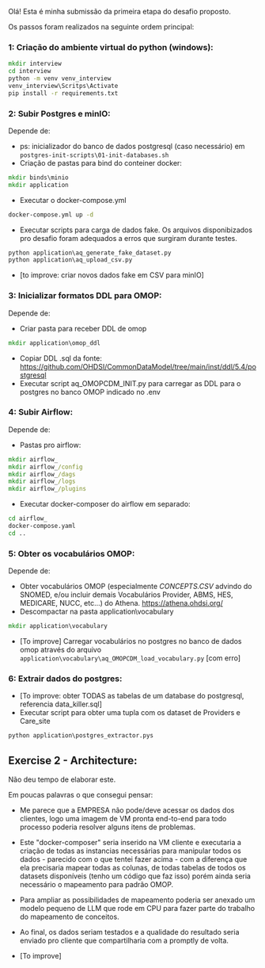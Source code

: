 Olá! Esta é minha submissão da primeira etapa do desafio proposto.

Os passos foram realizados na seguinte ordem principal:

### 1: Criação do ambiente virtual do python (windows):
````bat
mkdir interview
cd interview
python -m venv venv_interview
venv_interview\Scritps\Activate
pip install -r requirements.txt
````

### 2: Subir Postgres e minIO:
Depende de:
- ps: inicializador do banco de dados postgresql (caso necessário) em ```postgres-init-scripts\01-init-databases.sh```
- Criação de pastas para bind do conteiner docker:
```bat
mkdir binds\minio
mkdir application
```
- Executar o docker-compose.yml
```bat
docker-compose.yml up -d
```
- Executar scripts para carga de dados fake. Os arquivos disponibizados pro desafio foram adequados a erros que surgiram durante testes.
```bat
python application\aq_generate_fake_dataset.py
python application\aq_upload_csv.py
``` 
- [to improve: criar novos dados fake em CSV para minIO]

### 3: Inicializar formatos DDL para OMOP:
Depende de:
- Criar pasta para receber DDL de omop
```bat
mkdir application\omop_ddl
```
- Copiar DDL .sql da fonte: https://github.com/OHDSI/CommonDataModel/tree/main/inst/ddl/5.4/postgresql
- Executar script aq_OMOPCDM_INIT.py para carregar as DDL para o postgres no banco OMOP indicado no .env

### 4: Subir Airflow:
Depende de:
- Pastas pro airflow:
```bat
mkdir airflow_
mkdir airflow_/config
mkdir airflow_/dags
mkdir airflow_/logs
mkdir airflow_/plugins
```
- Executar docker-composer do airflow em separado:
```bat
cd airflow_
docker-compose.yaml
cd ..
```
### 5: Obter os vocabulários OMOP:
Depende de:
- Obter vocabulários OMOP (especialmente *CONCEPTS.CSV* advindo do SNOMED, e/ou incluir demais Vocabulários Provider, ABMS, HES, MEDICARE, NUCC, etc...) do Athena. https://athena.ohdsi.org/
- Descompactar na pasta application\vocabulary
```bat
mkdir application\vocabulary
```
- [To improve] Carregar vocabulários no postgres no banco de dados omop através do arquivo ```application\vocabulary\aq_OMOPCDM_load_vocabulary.py``` [com erro]

### 6: Extrair dados do postgres:
- [To improve: obter TODAS as tabelas de um database do postgresql, referencia data_killer.sql]
- Executar script para obter uma tupla com os dataset de Providers e Care_site
```bat
python application\postgres_extractor.pys
```



## Exercise 2 - Architecture:
Não deu tempo de elaborar este.

Em poucas palavras o que consegui pensar:
- Me parece que a EMPRESA não pode/deve acessar os dados dos clientes, logo uma imagem de VM pronta end-to-end para todo processo poderia resolver alguns itens de problemas.
- Este "docker-composer" seria inserido na VM cliente e executaria a criação de todas as instancias necessárias para manipular todos os dados - parecido com o que tentei fazer acima - com a diferença que ela precisaria mapear todas as colunas, de todas tabelas de todos os datasets disponíveis (tenho um código que faz isso) porém ainda seria necessário o mapeamento para padrão OMOP.
- Para ampliar as possibilidades de mapeamento poderia ser anexado um modelo pequeno de LLM que rode em CPU para fazer parte do trabalho do mapeamento de conceitos.
- Ao final, os dados seriam testados e a qualidade do resultado seria enviado pro cliente que compartilharia com a promptly de volta.

- [To improve]
